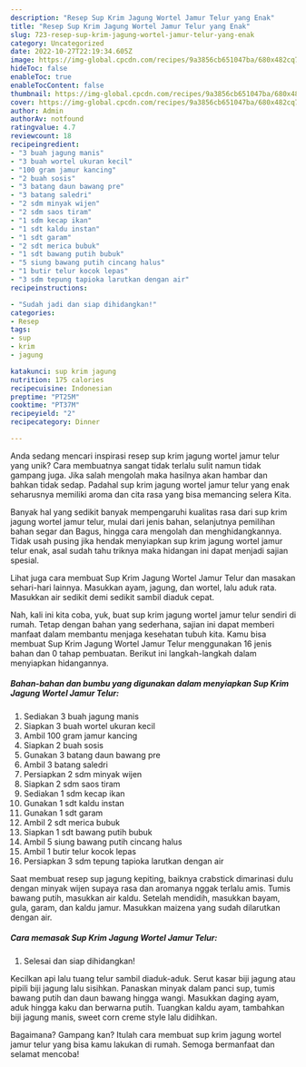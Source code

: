 ```yaml
---
description: "Resep Sup Krim Jagung Wortel Jamur Telur yang Enak"
title: "Resep Sup Krim Jagung Wortel Jamur Telur yang Enak"
slug: 723-resep-sup-krim-jagung-wortel-jamur-telur-yang-enak
category: Uncategorized
date: 2022-10-27T22:19:34.605Z
image: https://img-global.cpcdn.com/recipes/9a3856cb651047ba/680x482cq70/sup-krim-jagung-wortel-jamur-telur-foto-resep-utama.jpg
hideToc: false
enableToc: true
enableTocContent: false
thumbnail: https://img-global.cpcdn.com/recipes/9a3856cb651047ba/680x482cq70/sup-krim-jagung-wortel-jamur-telur-foto-resep-utama.jpg
cover: https://img-global.cpcdn.com/recipes/9a3856cb651047ba/680x482cq70/sup-krim-jagung-wortel-jamur-telur-foto-resep-utama.jpg
author: Admin
authorAv: notfound
ratingvalue: 4.7
reviewcount: 18
recipeingredient:
- "3 buah jagung manis"
- "3 buah wortel ukuran kecil"
- "100 gram jamur kancing"
- "2 buah sosis"
- "3 batang daun bawang pre"
- "3 batang saledri"
- "2 sdm minyak wijen"
- "2 sdm saos tiram"
- "1 sdm kecap ikan"
- "1 sdt kaldu instan"
- "1 sdt garam"
- "2 sdt merica bubuk"
- "1 sdt bawang putih bubuk"
- "5 siung bawang putih cincang halus"
- "1 butir telur kocok lepas"
- "3 sdm tepung tapioka larutkan dengan air"
recipeinstructions:

- "Sudah jadi dan siap dihidangkan!"
categories:
- Resep
tags:
- sup
- krim
- jagung

katakunci: sup krim jagung 
nutrition: 175 calories
recipecuisine: Indonesian
preptime: "PT25M"
cooktime: "PT37M"
recipeyield: "2"
recipecategory: Dinner

---
```





Anda sedang mencari inspirasi resep sup krim jagung wortel jamur telur yang unik? Cara membuatnya sangat tidak terlalu sulit namun tidak gampang juga. Jika salah mengolah maka hasilnya akan hambar dan bahkan tidak sedap. Padahal sup krim jagung wortel jamur telur yang enak seharusnya memiliki aroma dan cita rasa yang bisa memancing selera Kita.





Banyak hal yang sedikit banyak mempengaruhi kualitas rasa dari sup krim jagung wortel jamur telur, mulai dari jenis bahan, selanjutnya pemilihan bahan segar dan Bagus, hingga cara mengolah dan menghidangkannya. Tidak usah pusing jika hendak menyiapkan sup krim jagung wortel jamur telur enak,      asal sudah tahu triknya maka hidangan ini dapat menjadi sajian spesial.














Lihat juga cara membuat Sup Krim Jagung Wortel Jamur Telur dan masakan sehari-hari lainnya. Masukkan ayam, jagung, dan wortel, lalu aduk rata. Masukkan air sedikit demi sedikit sambil diaduk cepat.






Nah, kali ini kita coba, yuk, buat sup krim jagung wortel jamur telur sendiri di rumah. Tetap dengan bahan yang sederhana, sajian ini dapat memberi manfaat dalam membantu menjaga kesehatan tubuh kita. Kamu bisa membuat Sup Krim Jagung Wortel Jamur Telur menggunakan 16 jenis bahan dan 0 tahap pembuatan. Berikut ini langkah-langkah dalam menyiapkan hidangannya.

<!--inarticleads1-->

##### Bahan-bahan dan bumbu yang digunakan dalam menyiapkan Sup Krim Jagung Wortel Jamur Telur:

1. Sediakan 3 buah jagung manis
1. Siapkan 3 buah wortel ukuran kecil
1. Ambil 100 gram jamur kancing
1. Siapkan 2 buah sosis
1. Gunakan 3 batang daun bawang pre
1. Ambil 3 batang saledri
1. Persiapkan 2 sdm minyak wijen
1. Siapkan 2 sdm saos tiram
1. Sediakan 1 sdm kecap ikan
1. Gunakan 1 sdt kaldu instan
1. Gunakan 1 sdt garam
1. Ambil 2 sdt merica bubuk
1. Siapkan 1 sdt bawang putih bubuk
1. Ambil 5 siung bawang putih cincang halus
1. Ambil 1 butir telur kocok lepas
1. Persiapkan 3 sdm tepung tapioka larutkan dengan air


Saat membuat resep sup jagung kepiting, baiknya crabstick dimarinasi dulu dengan minyak wijen supaya rasa dan aromanya nggak terlalu amis. Tumis bawang putih, masukkan air kaldu. Setelah mendidih, masukkan bayam, gula, garam, dan kaldu jamur. Masukkan maizena yang sudah dilarutkan dengan air. 

<!--inarticleads2-->

##### Cara memasak Sup Krim Jagung Wortel Jamur Telur:


1. Selesai dan siap dihidangkan!

Kecilkan api lalu tuang telur sambil diaduk-aduk. Serut kasar biji jagung atau pipili biji jagung lalu sisihkan. Panaskan minyak dalam panci sup, tumis bawang putih dan daun bawang hingga wangi. Masukkan daging ayam, aduk hingga kaku dan berwarna putih. Tuangkan kaldu ayam, tambahkan biji jagung manis, sweet corn creme style lalu didihkan. 

Bagaimana? Gampang kan? Itulah cara membuat sup krim jagung wortel jamur telur yang bisa kamu lakukan di rumah. Semoga bermanfaat dan selamat mencoba!
